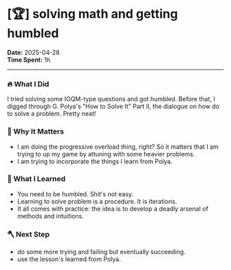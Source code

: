 # [🏆] solving math and getting humbled

**Date:** 2025-04-28  
**Time Spent:**  1h 

---

### 🔥 What I Did
I tried solving some IOQM-type questions and got humbled. 
Before that, I digged through G. Polya's "How to Solve It" Part II, the dialogue on how do to solve a problem. Pretty neat!

### 🎯 Why It Matters
- I am doing the progressive overload thing, right? So it matters that I am trying to up my game by attuning with some heavier problems.
- I am trying to incorporate the things I learn from Polya.

### 🧠 What I Learned
- You need to be humbled. Shit's not easy.
- Learning to solve problem is a procedure. It is iterations. 
- It all comes with practice: the idea is to develop a deadly arsenal of methods and intuitions.

### 🪓 Next Step
- do some more trying and failing but eventually succeeding.
- use the lesson's learned from Polya.
